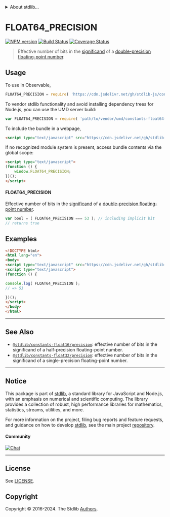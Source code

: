 <!--

@license Apache-2.0

Copyright (c) 2018 The Stdlib Authors.

Licensed under the Apache License, Version 2.0 (the "License");
you may not use this file except in compliance with the License.
You may obtain a copy of the License at

   http://www.apache.org/licenses/LICENSE-2.0

Unless required by applicable law or agreed to in writing, software
distributed under the License is distributed on an "AS IS" BASIS,
WITHOUT WARRANTIES OR CONDITIONS OF ANY KIND, either express or implied.
See the License for the specific language governing permissions and
limitations under the License.

-->


<details>
  <summary>
    About stdlib...
  </summary>
  <p>We believe in a future in which the web is a preferred environment for numerical computation. To help realize this future, we've built stdlib. stdlib is a standard library, with an emphasis on numerical and scientific computation, written in JavaScript (and C) for execution in browsers and in Node.js.</p>
  <p>The library is fully decomposable, being architected in such a way that you can swap out and mix and match APIs and functionality to cater to your exact preferences and use cases.</p>
  <p>When you use stdlib, you can be absolutely certain that you are using the most thorough, rigorous, well-written, studied, documented, tested, measured, and high-quality code out there.</p>
  <p>To join us in bringing numerical computing to the web, get started by checking us out on <a href="https://github.com/stdlib-js/stdlib">GitHub</a>, and please consider <a href="https://opencollective.com/stdlib">financially supporting stdlib</a>. We greatly appreciate your continued support!</p>
</details>

# FLOAT64_PRECISION

[![NPM version][npm-image]][npm-url] [![Build Status][test-image]][test-url] [![Coverage Status][coverage-image]][coverage-url] <!-- [![dependencies][dependencies-image]][dependencies-url] -->

> Effective number of bits in the [significand][significand] of a [double-precision floating-point number][ieee754].



<section class="usage">

## Usage

To use in Observable,

```javascript
FLOAT64_PRECISION = require( 'https://cdn.jsdelivr.net/gh/stdlib-js/constants-float64-precision@umd/browser.js' )
```

To vendor stdlib functionality and avoid installing dependency trees for Node.js, you can use the UMD server build:

```javascript
var FLOAT64_PRECISION = require( 'path/to/vendor/umd/constants-float64-precision/index.js' )
```

To include the bundle in a webpage,

```html
<script type="text/javascript" src="https://cdn.jsdelivr.net/gh/stdlib-js/constants-float64-precision@umd/browser.js"></script>
```

If no recognized module system is present, access bundle contents via the global scope:

```html
<script type="text/javascript">
(function () {
    window.FLOAT64_PRECISION;
})();
</script>
```

#### FLOAT64_PRECISION

Effective number of bits in the [significand][significand] of a [double-precision floating-point number][ieee754].

```javascript
var bool = ( FLOAT64_PRECISION === 53 ); // including implicit bit
// returns true
```

</section>

<!-- /.usage -->

<section class="examples">

## Examples

<!-- TODO: better example -->

<!-- eslint no-undef: "error" -->

```html
<!DOCTYPE html>
<html lang="en">
<body>
<script type="text/javascript" src="https://cdn.jsdelivr.net/gh/stdlib-js/constants-float64-precision@umd/browser.js"></script>
<script type="text/javascript">
(function () {

console.log( FLOAT64_PRECISION );
// => 53

})();
</script>
</body>
</html>
```

</section>

<!-- /.examples -->

<!-- C interface documentation. -->



<!-- Section for related `stdlib` packages. Do not manually edit this section, as it is automatically populated. -->

<section class="related">

* * *

## See Also

-   <span class="package-name">[`@stdlib/constants-float16/precision`][@stdlib/constants/float16/precision]</span><span class="delimiter">: </span><span class="description">effective number of bits in the significand of a half-precision floating-point number.</span>
-   <span class="package-name">[`@stdlib/constants-float32/precision`][@stdlib/constants/float32/precision]</span><span class="delimiter">: </span><span class="description">effective number of bits in the significand of a single-precision floating-point number.</span>

</section>

<!-- /.related -->

<!-- Section for all links. Make sure to keep an empty line after the `section` element and another before the `/section` close. -->


<section class="main-repo" >

* * *

## Notice

This package is part of [stdlib][stdlib], a standard library for JavaScript and Node.js, with an emphasis on numerical and scientific computing. The library provides a collection of robust, high performance libraries for mathematics, statistics, streams, utilities, and more.

For more information on the project, filing bug reports and feature requests, and guidance on how to develop [stdlib][stdlib], see the main project [repository][stdlib].

#### Community

[![Chat][chat-image]][chat-url]

---

## License

See [LICENSE][stdlib-license].


## Copyright

Copyright &copy; 2016-2024. The Stdlib [Authors][stdlib-authors].

</section>

<!-- /.stdlib -->

<!-- Section for all links. Make sure to keep an empty line after the `section` element and another before the `/section` close. -->

<section class="links">

[npm-image]: http://img.shields.io/npm/v/@stdlib/constants-float64-precision.svg
[npm-url]: https://npmjs.org/package/@stdlib/constants-float64-precision

[test-image]: https://github.com/stdlib-js/constants-float64-precision/actions/workflows/test.yml/badge.svg?branch=v0.2.2
[test-url]: https://github.com/stdlib-js/constants-float64-precision/actions/workflows/test.yml?query=branch:v0.2.2

[coverage-image]: https://img.shields.io/codecov/c/github/stdlib-js/constants-float64-precision/main.svg
[coverage-url]: https://codecov.io/github/stdlib-js/constants-float64-precision?branch=main

<!--

[dependencies-image]: https://img.shields.io/david/stdlib-js/constants-float64-precision.svg
[dependencies-url]: https://david-dm.org/stdlib-js/constants-float64-precision/main

-->

[chat-image]: https://img.shields.io/gitter/room/stdlib-js/stdlib.svg
[chat-url]: https://app.gitter.im/#/room/#stdlib-js_stdlib:gitter.im

[stdlib]: https://github.com/stdlib-js/stdlib

[stdlib-authors]: https://github.com/stdlib-js/stdlib/graphs/contributors

[umd]: https://github.com/umdjs/umd
[es-module]: https://developer.mozilla.org/en-US/docs/Web/JavaScript/Guide/Modules

[deno-url]: https://github.com/stdlib-js/constants-float64-precision/tree/deno
[deno-readme]: https://github.com/stdlib-js/constants-float64-precision/blob/deno/README.md
[umd-url]: https://github.com/stdlib-js/constants-float64-precision/tree/umd
[umd-readme]: https://github.com/stdlib-js/constants-float64-precision/blob/umd/README.md
[esm-url]: https://github.com/stdlib-js/constants-float64-precision/tree/esm
[esm-readme]: https://github.com/stdlib-js/constants-float64-precision/blob/esm/README.md
[branches-url]: https://github.com/stdlib-js/constants-float64-precision/blob/main/branches.md

[stdlib-license]: https://raw.githubusercontent.com/stdlib-js/constants-float64-precision/main/LICENSE

[ieee754]: https://en.wikipedia.org/wiki/IEEE_754-1985

[significand]: https://en.wikipedia.org/wiki/Significand

<!-- <related-links> -->

[@stdlib/constants/float16/precision]: https://github.com/stdlib-js/constants-float16-precision/tree/umd

[@stdlib/constants/float32/precision]: https://github.com/stdlib-js/constants-float32-precision/tree/umd

<!-- </related-links> -->

</section>

<!-- /.links -->
